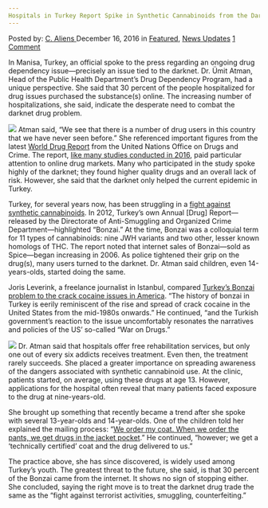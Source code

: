 ```yaml
---
Hospitals in Turkey Report Spike in Synthetic Cannabinoids from the Darknet
---
```

<article class="post-listing post-16957 post type-post status-publish format-standard has-post-thumbnail hentry  tag-1778 tag-expert tag-health tag-internet tag-percent tag-turkish">
    <div class="post-inner">
        <span>Posted by: <a href="https://www.deepdotweb.com/author/caliens/" title="">C. Aliens </a></span>
    <span>December 16, 2016</span>
    <span>in <a href="https://www.deepdotweb.com/category/deepdot-news/" rel="category tag">Featured</a>, <a href="https://www.deepdotweb.com/category/news-updates/" rel="category tag">News Updates</a></span>
    <span><a href="https://www.deepdotweb.com/2016/12/16/turkish-health-expert-30-percent-drugs-comes-internet/#comments">1 Comment</a></span>
    </p>
    <div class="clear"></div>
    <div class="entry">
    <p>In Manisa, Turkey, an official spoke to the press regarding an ongoing drug dependency issue—precisely an issue tied to the darknet. Dr. Ümit Atman, Head of the Public Health Department’s Drug Dependency Program, had a unique perspective. She said that 30 percent of the people hospitalized for drug issues purchased the substance(s) online. The increasing number of hospitalizations, she said, indicate the desperate need to combat the darknet drug problem.</p>
    <p><img class="wp-image-17000 aligncenter" src="https://www.deepdotweb.com/wp-content/uploads/2016/12/word-image-21.jpeg" srcset="https://www.deepdotweb.com/wp-content/uploads/2016/12/word-image-21.jpeg 645w, https://www.deepdotweb.com/wp-content/uploads/2016/12/word-image-21-300x160.jpeg 300w" sizes="(max-width: 645px) 100vw, 645px"/> Atman said, &#8220;We see that there is a number of drug users in this country that we have never seen before.&#8221; She referenced important figures from the latest <a href="https://www.unodc.org/doc/wdr2016/WORLD_DRUG_REPORT_2016_web.pdf">World Drug Report</a> from the United Nations Office on Drugs and Crime. The report, <a href="https://www.deepdotweb.com/2016/11/24/global-drug-survey-2017-will-highlight-darknet-drug-users-worldwide/">like many studies conducted in 2016</a>, paid particular attention to online drug markets. Many who participated in the study spoke highly of the darknet; they found higher quality drugs and an overall lack of risk. However, she said that the darknet only helped the current epidemic in Turkey.</p>
    <p>Turkey, for several years now, has been struggling in a <a href="http://www.hurriyetdailynews.com/drugs-worth-25-million-turkish-liras-seized-in-istanbul-.aspx?PageID=238&amp;NID=104788&amp;NewsCatID=509">fight against synthetic cannabinoids</a>. In 2012, Turkey’s own Annual [Drug] Report—released by the Directorate of Anti-Smuggling and Organized Crime Department—highlighted “Bonzai.” At the time, Bonzai was a colloquial term for 11 types of cannabinoids: nine JWH variants and two other, lesser known homologs of THC. The report noted that internet sales of Bonzai—sold as Spice—began increasing in 2006. As police tightened their grip on the drug(s), many users turned to the darknet. Dr. Atman said children, even 14-years-olds, started doing the same.</p>
    <p>Joris Leverink, a freelance journalist in Istanbul, compared <a href="http://www.telesurtv.net/english/opinion/Bonzai-Epidemic-Hits-Turkey-New-Drug-Old-Story-20150121-0036.html">Turkey’s Bonzai problem to the crack cocaine issues in America</a>. “The history of bonzai in Turkey is eerily reminiscent of the rise and spread of crack cocaine in the United States from the mid-1980s onwards.” He continued, “and the Turkish government&#8217;s reaction to the issue uncomfortably resonates the narratives and policies of the US&#8217; so-called &#8220;War on Drugs.&#8221;</p>
    <p><img class="wp-image-17001 aligncenter" src="https://www.deepdotweb.com/wp-content/uploads/2016/12/word-image-22.jpeg" srcset="https://www.deepdotweb.com/wp-content/uploads/2016/12/word-image-22.jpeg 1000w, https://www.deepdotweb.com/wp-content/uploads/2016/12/word-image-22-300x225.jpeg 300w" sizes="(max-width: 1000px) 100vw, 1000px"/> Dr. Atman said that hospitals offer free rehabilitation services, but only one out of every six addicts receives treatment. Even then, the treatment rarely succeeds. She placed a greater importance on spreading awareness of the dangers associated with synthetic cannabinoid use. At the clinic, patients started, on average, using these drugs at age 13. However, applications for the hospital often reveal that many patients faced exposure to the drug at nine-years-old.</p>
    <p>She brought up something that recently became a trend after she spoke with several 13-year-olds and 14-year-olds. One of the children told her explained the mailing process: “<a href="http://www.haberturk.com/gundem/haber/1333046-manisada-mont-siparisi-kilifiyla-uyusturucu-ticareti">We order my coat. When we order the pants, we get drugs in the jacket pocket</a>.” He continued, “however; we get a ‘technically certified’ coat and the drug delivered to us.”</p>
    <p>The practice above, she has since discovered, is widely used among Turkey’s youth. The greatest threat to the future, she said, is that 30 percent of the Bonzai came from the internet. It shows no sign of stopping either. She concluded, saying the right move is to treat the darknet drug trade the same as the “fight against terrorist activities, smuggling, counterfeiting.”</p>
    </div>
    <span style="display:none"><a href="https://www.deepdotweb.com/tag/30/" rel="tag">30</a> <a href="https://www.deepdotweb.com/tag/drugs/" rel="tag">drugs</a> <a href="https://www.deepdotweb.com/tag/expert/" rel="tag">expert</a> <a href="https://www.deepdotweb.com/tag/health/" rel="tag">health</a> <a href="https://www.deepdotweb.com/tag/internet/" rel="tag">internet</a> <a href="https://www.deepdotweb.com/tag/percent/" rel="tag">percent</a> <a href="https://www.deepdotweb.com/tag/turkish/" rel="tag">turkish</a></span> <span style="display:none" class="updated">2016-12-16</span>
    <div style="display:none" class="vcard author" itemprop="author" itemscope itemtype="http://schema.org/Person"><strong class="fn" itemprop="name"><a href="https://www.deepdotweb.com/author/caliens/" title="Posts by C. Aliens" rel="author">C. Aliens</a></strong></div>
    </div>
</article>

